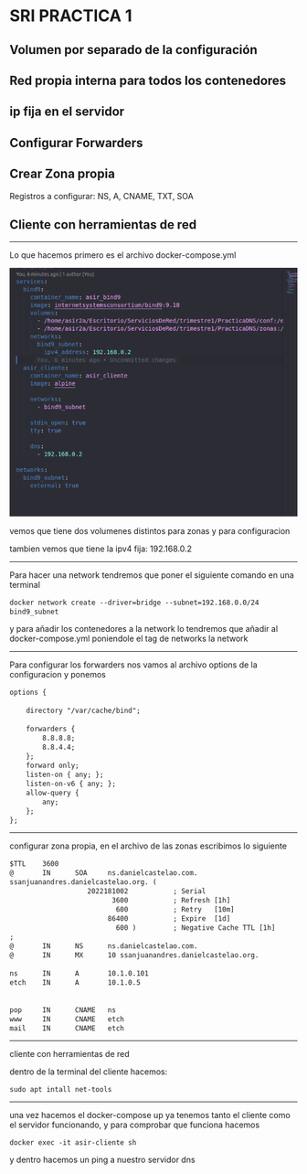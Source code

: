 # SRI PRACTICA 1

## Volumen por separado de la configuración

## Red propia interna para todos los contenedores

##  ip fija en el servidor

## Configurar Forwarders

## Crear Zona propia
  Registros a configurar: NS, A, CNAME, TXT, SOA

## Cliente con herramientas de red

---
Lo que hacemos primero es el archivo docker-compose.yml 

![docker-compose.yml](https://raw.githubusercontent.com/samuelsanjuan/Bind9Practica/master/dockercompose.png)

vemos que tiene dos volumenes distintos para zonas y para configuracion

tambien vemos que tiene la ipv4 fija: 192.168.0.2

---
Para hacer una network tendremos que poner el siguiente comando en una terminal 

~~~
docker network create --driver=bridge --subnet=192.168.0.0/24 bind9_subnet
~~~
y para añadir los contenedores a la network lo tendremos que añadir al docker-compose.yml poniendole el tag de networks la network 

---
Para configurar los forwarders nos vamos al archivo options de la configuracion y ponemos
~~~
options {

    directory "/var/cache/bind";

    forwarders {
        8.8.8.8;
        8.8.4.4;
    };
    forward only;
    listen-on { any; };
    listen-on-v6 { any; };
    allow-query { 
        any; 
    };
};

~~~
---
configurar zona propia, en el archivo de las zonas escribimos lo siguiente
~~~
$TTL    3600
@       IN      SOA     ns.danielcastelao.com. ssanjuanandres.danielcastelao.org. (
                   2022181002           ; Serial
                         3600           ; Refresh [1h]
                          600           ; Retry   [10m]
                        86400           ; Expire  [1d]
                          600 )         ; Negative Cache TTL [1h]
;
@       IN      NS      ns.danielcastelao.com.
@       IN      MX      10 ssanjuanandres.danielcastelao.org.

ns      IN      A       10.1.0.101
etch    IN      A       10.1.0.5


pop     IN      CNAME   ns
www     IN      CNAME   etch
mail    IN      CNAME   etch

~~~

---

cliente con herramientas de red

dentro de la terminal del cliente hacemos:
~~~ 
sudo apt intall net-tools
~~~

--- 

una vez hacemos el docker-compose up ya tenemos tanto el cliente como el servidor funcionando, y para comprobar que funciona hacemos 
~~~
docker exec -it asir-cliente sh
~~~
y dentro hacemos un ping a nuestro servidor dns